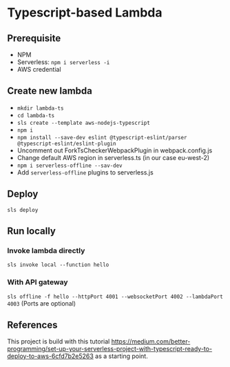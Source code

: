 # Typescript-based Lambda

## Prerequisite

- NPM
- Serverless: `npm i serverless -i`
- AWS credential

## Create new lambda

- `mkdir lambda-ts`
- `cd lambda-ts`
- `sls create --template aws-nodejs-typescript`
- `npm i`
- `npm install --save-dev eslint @typescript-eslint/parser @typescript-eslint/eslint-plugin`
- Uncomment out ForkTsCheckerWebpackPlugin in webpack.config.js
- Change default AWS region in serverless.ts (in our case eu-west-2)
- `npm i serverless-offline --sav-dev`
- Add `serverless-offline` plugins to serverless.js

## Deploy

`sls deploy`

## Run locally

### Invoke lambda directly

`sls invoke local --function hello`

### With API gateway

`sls offline -f hello --httpPort 4001 --websocketPort 4002 --lambdaPort 4003`
(Ports are optional)

## References

This project is build with this tutorial https://medium.com/better-programming/set-up-your-serverless-project-with-typescript-ready-to-deploy-to-aws-6cfd7b2e5263 as a starting point.
